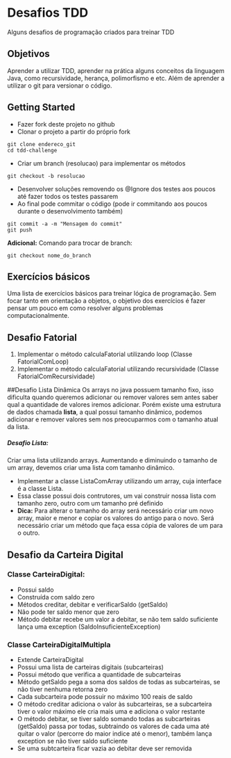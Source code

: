 # Desafios TDD

Alguns desafios de programação criados para treinar TDD

## Objetivos

Aprender a utilizar TDD, aprender na prática alguns conceitos da linguagem Java, como recursividade, herança, polimorfismo e etc. Além de aprender a utilizar o git para versionar o código.

## Getting Started

* Fazer fork deste projeto no github
* Clonar o projeto a partir do próprio fork
```
git clone endereco_git
cd tdd-challenge
```

* Criar um branch (resolucao) para implementar os métodos 
```
git checkout -b resolucao
```
* Desenvolver soluções removendo os @Ignore dos testes aos poucos até fazer todos os testes passarem
* Ao final pode commitar o código (pode ir commitando aos poucos durante o desenvolvimento também)
```
git commit -a -m "Mensagem do commit"
git push
```

**Adicional:** Comando para trocar de branch:
```
git checkout nome_do_branch
``` 

## Exercícios básicos

Uma lista de exercícios básicos para treinar lógica de programação. Sem focar tanto em orientação a objetos, o objetivo dos exercícios é fazer pensar um pouco em como resolver alguns problemas computacionalmente.


## Desafio Fatorial

1. Implementar o método calculaFatorial utilizando loop (Classe FatorialComLoop)
2. Implementar o método calculaFatorial utilizando recursividade (Classe FatorialComRecursividade)

##Desafio Lista Dinâmica
Os arrays no java possuem tamanho fixo, isso dificulta quando queremos adicionar ou remover valores sem antes saber qual a quantidade de valores iremos adicionar. Porém existe uma estrutura de dados chamada **lista**, a qual possui tamanho dinâmico, podemos adicionar e remover valores sem nos preocuparmos com o tamanho atual da lista.

##### Desafio Lista:
Criar uma lista utilizando arrays. Aumentando e diminuindo o tamanho de um array, devemos criar uma lista com tamanho dinâmico.
* Implementar a classe ListaComArray utilizando um array, cuja interface é a classe Lista.
* Essa classe possui dois contrutores, um vai construir nossa lista com tamanho zero, outro com um tamanho pré definido
* **Dica:** Para alterar o tamanho do array será necessário criar um novo array, maior e menor e copiar os valores do antigo para o novo. Será necessário criar um método que faça essa cópia de valores de um para o outro.

## Desafio da Carteira Digital

### Classe CarteiraDigital:
* Possui saldo
* Construída com saldo zero
* Métodos creditar, debitar e verificarSaldo (getSaldo)
* Não pode ter saldo menor que zero
* Método debitar recebe um valor a debitar, se não tem saldo suficiente lança uma exception (SaldoInsuficienteException)

### Classe CarteiraDigitalMultipla
* Extende CarteiraDigital
* Possui uma lista de carteiras digitais (subcarteiras)
* Possui método que verifica a quantidade de subcarteiras
* Método getSaldo pega a soma dos saldos de todas as subcarteiras, se não tiver nenhuma retorna zero
* Cada subcarteira pode possuir no máximo 100 reais de saldo
* O método creditar adiciona o valor às subcarteiras, se a subcarteira tiver o valor máximo ele cria mais uma e adiciona o valor restante
* O método debitar, se tiver saldo somando todas as subcarteiras (getSaldo) passa por todas, subtraindo os valores de cada uma até quitar o valor (percorre do maior indice até o menor), também lança exception se não tiver saldo suficiente
* Se uma subtcarteira ficar vazia ao debitar deve ser removida
